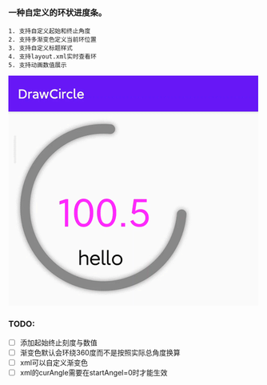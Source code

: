 ### 一种自定义的环状进度条。

```
1. 支持自定义起始和终止角度
2. 支持多渐变色定义当前环位置
3. 支持自定义标题样式
4. 支持layout.xml实时查看环
5. 支持动画数值展示
```

![Trim.gif](src/main/res/drawable/Trim.gif)

### TODO:
- [ ] 添加起始终止刻度与数值
- [ ] 渐变色默认会环绕360度而不是按照实际总角度换算
- [ ] xml可以自定义渐变色
- [ ] xml的curAngle需要在startAngel=0时才能生效
